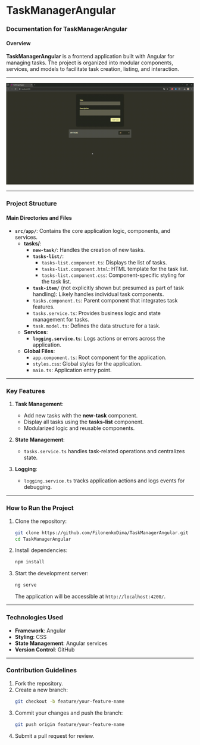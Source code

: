 # TaskManagerAngular

### Documentation for **TaskManagerAngular**

#### Overview

**TaskManagerAngular** is a frontend application built with Angular for managing tasks. The project is organized into modular components, services, and models to facilitate task creation, listing, and interaction.

---

![](demo.gif)

---

### Project Structure

#### Main Directories and Files

- **`src/app/`**: Contains the core application logic, components, and services.
  - **tasks/**:
    - **`new-task/`**: Handles the creation of new tasks.
    - **`tasks-list/`**:
      - `tasks-list.component.ts`: Displays the list of tasks.
      - `tasks-list.component.html`: HTML template for the task list.
      - `tasks-list.component.css`: Component-specific styling for the task list.
    - **`task-item/`** (not explicitly shown but presumed as part of task handling): Likely handles individual task components.
    - `tasks.component.ts`: Parent component that integrates task features.
    - `tasks.service.ts`: Provides business logic and state management for tasks.
    - `task.model.ts`: Defines the data structure for a task.
  - **Services**:
    - **`logging.service.ts`**: Logs actions or errors across the application.
  - **Global Files**:
    - `app.component.ts`: Root component for the application.
    - `styles.css`: Global styles for the application.
    - `main.ts`: Application entry point.

---

### Key Features

1. **Task Management**:
   - Add new tasks with the **new-task** component.
   - Display all tasks using the **tasks-list** component.
   - Modularized logic and reusable components.
2. **State Management**:

   - `tasks.service.ts` handles task-related operations and centralizes state.

3. **Logging**:
   - `logging.service.ts` tracks application actions and logs events for debugging.

---

### How to Run the Project

1. Clone the repository:

   ```bash
   git clone https://github.com/FilonenkoDima/TaskManagerAngular.git
   cd TaskManagerAngular
   ```

2. Install dependencies:

   ```bash
   npm install
   ```

3. Start the development server:
   ```bash
   ng serve
   ```
   The application will be accessible at `http://localhost:4200/`.

---

### Technologies Used

- **Framework**: Angular
- **Styling**: CSS
- **State Management**: Angular services
- **Version Control**: GitHub

---

### Contribution Guidelines

1. Fork the repository.
2. Create a new branch:
   ```bash
   git checkout -b feature/your-feature-name
   ```
3. Commit your changes and push the branch:
   ```bash
   git push origin feature/your-feature-name
   ```
4. Submit a pull request for review.
